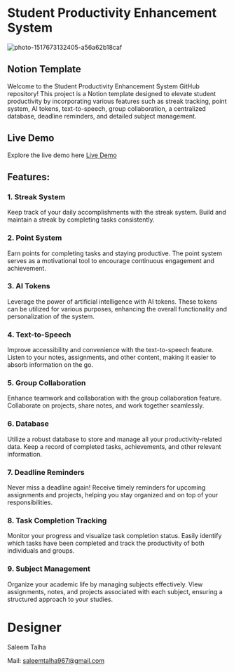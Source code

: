 # Student Productivity Enhancement System 

![photo-1517673132405-a56a62b18caf](https://github.com/Saleem-Talha/Saleem-Talha/assets/121040503/a13713a3-c699-4cff-b107-b1d2844fbcd8)


## **Notion Template**
Welcome to the Student Productivity Enhancement System GitHub repository! This project is a Notion template designed to elevate student productivity by incorporating various features such as streak tracking, point system, AI tokens, text-to-speech, group collaboration, a centralized database, deadline reminders, and detailed subject management.

## Live Demo

Explore the live demo here  [Live Demo](https://vagabond-mangosteen-a5e.notion.site/Subjects-be5658ed5d874509b13cebc0525c5870?pvs=74) 

## Features:
### 1. **Streak System**
Keep track of your daily accomplishments with the streak system. Build and maintain a streak by completing tasks consistently.

### 2. **Point System**
Earn points for completing tasks and staying productive. The point system serves as a motivational tool to encourage continuous engagement and achievement.

### 3. **AI Tokens**
Leverage the power of artificial intelligence with AI tokens. These tokens can be utilized for various purposes, enhancing the overall functionality and personalization of the system.

### 4. **Text-to-Speech**
Improve accessibility and convenience with the text-to-speech feature. Listen to your notes, assignments, and other content, making it easier to absorb information on the go.

### 5. **Group Collaboration**
Enhance teamwork and collaboration with the group collaboration feature. Collaborate on projects, share notes, and work together seamlessly.

### 6. **Database**
Utilize a robust database to store and manage all your productivity-related data. Keep a record of completed tasks, achievements, and other relevant information.

### 7. **Deadline Reminders**
Never miss a deadline again! Receive timely reminders for upcoming assignments and projects, helping you stay organized and on top of your responsibilities.

### 8. **Task Completion Tracking**
Monitor your progress and visualize task completion status. Easily identify which tasks have been completed and track the productivity of both individuals and groups.

### 9. **Subject Management**
Organize your academic life by managing subjects effectively. View assignments, notes, and projects associated with each subject, ensuring a structured approach to your studies.


# Designer
Saleem Talha

Mail:  [saleemtalha967@gmail.com](https://mail.google.com/mail/u/0/#inbox?compose=GTvVlcSKhcBvzTMFXqQSFLsWHJzhKjzFjgQLzZcGHzqNjrnhFLbtNwpRHCNMLQllFBdnKvDkWQwxK)  
